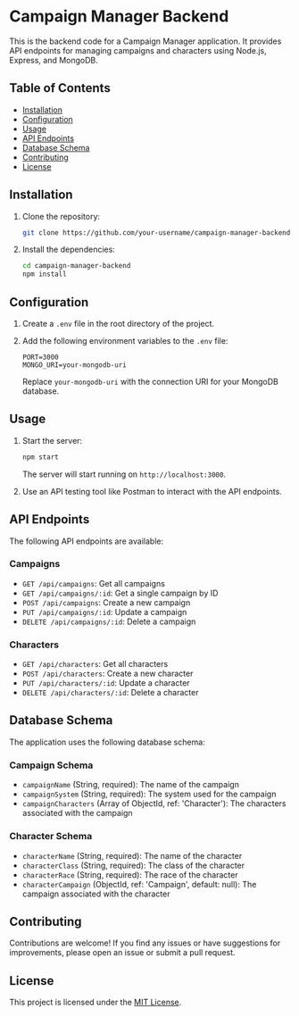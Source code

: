 # Campaign Manager Backend

This is the backend code for a Campaign Manager application. It provides API endpoints for managing campaigns and characters using Node.js, Express, and MongoDB.

## Table of Contents

- [Installation](#installation)
- [Configuration](#configuration)
- [Usage](#usage)
- [API Endpoints](#api-endpoints)
- [Database Schema](#database-schema)
- [Contributing](#contributing)
- [License](#license)

## Installation

1. Clone the repository:

   ```bash
   git clone https://github.com/your-username/campaign-manager-backend.git
   ```

2. Install the dependencies:

   ```bash
   cd campaign-manager-backend
   npm install
   ```

## Configuration

1. Create a `.env` file in the root directory of the project.

2. Add the following environment variables to the `.env` file:

   ```
   PORT=3000
   MONGO_URI=your-mongodb-uri
   ```

   Replace `your-mongodb-uri` with the connection URI for your MongoDB database.

## Usage

1. Start the server:

   ```bash
   npm start
   ```

   The server will start running on `http://localhost:3000`.

2. Use an API testing tool like Postman to interact with the API endpoints.

## API Endpoints

The following API endpoints are available:

### Campaigns

- `GET /api/campaigns`: Get all campaigns
- `GET /api/campaigns/:id`: Get a single campaign by ID
- `POST /api/campaigns`: Create a new campaign
- `PUT /api/campaigns/:id`: Update a campaign
- `DELETE /api/campaigns/:id`: Delete a campaign

### Characters

- `GET /api/characters`: Get all characters
- `POST /api/characters`: Create a new character
- `PUT /api/characters/:id`: Update a character
- `DELETE /api/characters/:id`: Delete a character

## Database Schema

The application uses the following database schema:

### Campaign Schema

- `campaignName` (String, required): The name of the campaign
- `campaignSystem` (String, required): The system used for the campaign
- `campaignCharacters` (Array of ObjectId, ref: 'Character'): The characters associated with the campaign

### Character Schema

- `characterName` (String, required): The name of the character
- `characterClass` (String, required): The class of the character
- `characterRace` (String, required): The race of the character
- `characterCampaign` (ObjectId, ref: 'Campaign', default: null): The campaign associated with the character



## Contributing

Contributions are welcome! If you find any issues or have suggestions for improvements, please open an issue or submit a pull request.

## License

This project is licensed under the [MIT License](LICENSE).